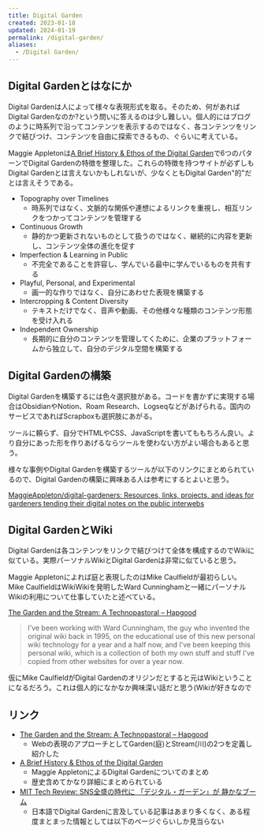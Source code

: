 ```yaml
---
title: Digital Garden
created: 2023-01-18
updated: 2024-01-19
permalink: /digital-garden/
aliases:
  - /Digital Garden/
---
```


## Digital Gardenとはなにか

Digital Gardenは人によって様々な表現形式を取る。そのため、何があればDigital Gardenなのか?という問いに答えるのは少し難しい。個人的にはブログのように時系列で沿ってコンテンツを表示するのではなく、各コンテンツをリンクで結びつけ、コンテンツを自由に探索できるもの、ぐらいに考えている。

Maggie Appletonは[A Brief History & Ethos of the Digital Garden](https://maggieappleton.com/garden-history)で6つのパターンでDigital Gardenの特徴を整理した。これらの特徴を持つサイトが必ずしもDigital Gardenとは言えないかもしれないが、少なくともDigital Garden"的"だとは言えそうである。

- Topography over Timelines
	- 時系列ではなく、文脈的な関係や連想によるリンクを重視し、相互リンクをつかってコンテンツを管理する
- Continuous Growth
	- 静的かつ更新されないものとして扱うのではなく、継続的に内容を更新し、コンテンツ全体の進化を促す
- Imperfection & Learning in Public
	- 不完全であることを許容し、学んでいる最中に学んでいるものを共有する
- Playful, Personal, and Experimental
	- 画一的な作りではなく、自分にあわせた表現を構築する
- Intercropping & Content Diversity
	- テキストだけでなく、音声や動画、その他様々な種類のコンテンツ形態を受け入れる
- Independent Ownership
	- 長期的に自分のコンテンツを管理してくために、企業のプラットフォームから独立して、自分のデジタル空間を構築する

## Digital Gardenの構築

Digital Gardenを構築するには色々選択肢がある。コードを書かずに実現する場合はObsidianやNotion、Roam Research、Logseqなどがあげられる。国内のサービスであればScrapboxも選択肢にあがる。

ツールに頼らず、自分でHTMLやCSS、JavaScriptを書いてももちろん良い。より自分にあった形を作りあげるならツールを使わない方がよい場合もあると思う。

様々な事例やDigital Gardenを構築するツールが以下のリンクにまとめられているので、Digital Gardenの構築に興味ある人は参考にするとよいと思う。

[MaggieAppleton/digital\-gardeners: Resources, links, projects, and ideas for gardeners tending their digital notes on the public interwebs](https://github.com/MaggieAppleton/digital-gardeners?tab=readme-ov-file)


## Digital GardenとWiki

Digital Gardenは各コンテンツをリンクで結びつけて全体を構成するのでWikiに似ている。実際パーソナルWikiとDigital Gardenは非常に似ていると思う。

Maggie Appletonによれば庭と表現したのはMike Caulfieldが最初らしい。Mike CaulfieldはWikiWikiを発明したWard Cunninghamと一緒にパーソナルWikiの利用について仕事していたと述べている。

[The Garden and the Stream: A Technopastoral – Hapgood](https://hapgood.us/2015/10/17/the-garden-and-the-stream-a-technopastoral/)

> I’ve been working with Ward Cunningham, the guy who invented the original wiki back in 1995, on the educational use of this new personal wiki technology for a year and a half now, and I’ve been keeping this personal wiki, which is a collection of both my own stuff and stuff I’ve copied from other websites for over a year now.

仮にMike CaulfieldがDigital Gardenのオリジンだとすると元はWikiということになるだろう。これは個人的になかなか興味深い話だと思う(Wikiが好きなので

## リンク

- [The Garden and the Stream: A Technopastoral – Hapgood](https://hapgood.us/2015/10/17/the-garden-and-the-stream-a-technopastoral/)
	- Webの表現のアプローチとしてGarden(庭)とStream(川)の2つを定義し紹介した
- [A Brief History & Ethos of the Digital Garden](https://maggieappleton.com/garden-history)
	- Maggie AppletonによるDigital Gardenについてのまとめ
	- 歴史含めてかなり詳細にまとめられている
- [MIT Tech Review: SNS全盛の時代に 「デジタル・ガーデン」が 静かなブーム](https://www.technologyreview.jp/s/218383/digital-gardens-let-you-cultivate-your-own-little-bit-of-the-internet/)
	 - 日本語でDigital Gardenに言及している記事はあまり多くなく、ある程度まとまった情報としては以下のページぐらいしか見当らない
